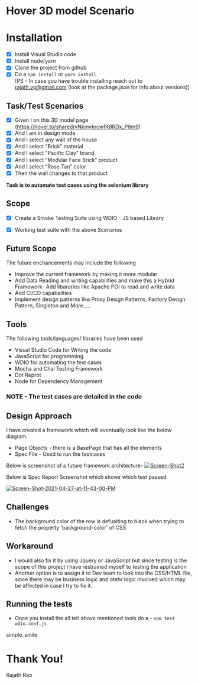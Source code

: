 # Hover 3D model Scenario
# Installation
- [x] Install Visual Studio code 
- [x] Install node/yarn 
- [x] Clone the project from github
- [X] Do a `npm install` or `yarn install` <br/>
[PS - In case you have trouble installing reach out to rajath.vp@gmail.com (look at the package.json for info about versions)]

## Task/Test Scenarios

- [x] Given I on this 3D model page (https://hover.to/shared/vNkmvkrcwfK8RDx_P8m9)
- [x] And I am in design mode
- [x] And I select any wall of the house
- [x] And I select “Brick” material
- [x] And I select “Pacific Clay” brand
- [x] And I select “Modular Face Brick” product
- [x] And I select “Rose Tan” color
- [x] Then the wall changes to that product

**Task is to automate test cases using the selenium library**


## Scope

- [x] Create a Smoke Testing Suite using WDIO - JS based Library

- [x] Working test suite with the above Scenarios

## Future Scope
The future enchancements may include the following 

 - Improve the current framework by making it more modular
 - Add Data Reading and writing capabilities and make this a Hybrid Framework- Add libararies like Apache POI to read and write data
 - Add CI/CD capabalities
 - Implement design patterns like Proxy Design Patterns, Factory Design Pattern, Singleton and More.....
 
 ## Tools
 
 The following tools/languages/ libraries have been used
 
 <ul type="square">
<li>Visual Studio Code for Writing the code</li>
<li>JavaScript for programming </li>
<li>WDIO for automating the test cases</li>
<li>Mocha and Chai Testing Framework</li>
<li>Dot Reprot</li>
<li>Node for Dependency Management</li>
</ul>



### NOTE - The test cases are detailed in the code

## Design Approach

I have created a framework which will eventually look like the below diagram. 

 - Page Objects - there is a BasePage that has all the elements
 - Spec File - Used to run the testcases

 
Below is screenshot of a future framework architecture- 
<a href="https://ibb.co/8mv28H7"><img src="https://i.ibb.co/FhZJ7FD/Screen-Shot2.png" alt="Screen-Shot2" border="0"></a>

Below is Spec Report Screenshot which shows which test passed

<a href="https://ibb.co/DgL9XJ8"><img src="https://i.ibb.co/zHNXcM7/Screen-Shot-2021-04-27-at-11-43-00-PM.png" alt="Screen-Shot-2021-04-27-at-11-43-00-PM" border="0"></a>

## Challenges

- The background color of the row is defualting to black when trying to fetch the property 'background-color' of CSS

## Workaround

- I would also fix it by using Jquery or JavaScript but since testing is the scope of this project I have restrained myself to testing the application
- Another option is to assign it to Dev team to look into the CSS/HTML file, since there may be business logic and otehr logic involved which may be affected in case I try to fix it.


## Running the tests

- Once you install the all teh above mentioned tools do a - `npm test wdio.conf.js` 


simple_smile
# Thank You! 
Rajath Rao 
